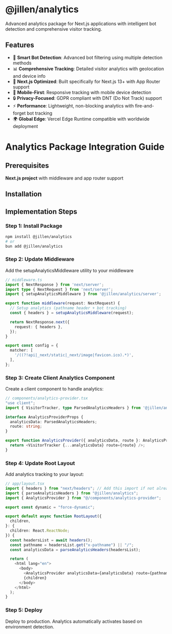 # @jillen/analytics

Advanced analytics package for Next.js applications with intelligent bot detection and comprehensive visitor tracking.

## Features

- 🤖 **Smart Bot Detection**: Advanced bot filtering using multiple detection methods
- 📊 **Comprehensive Tracking**: Detailed visitor analytics with geolocation and device info
- 🚀 **Next.js Optimized**: Built specifically for Next.js 13+ with App Router support
- 📱 **Mobile-First**: Responsive tracking with mobile device detection
- 🔒 **Privacy-Focused**: GDPR compliant with DNT (Do Not Track) support
- ⚡ **Performance**: Lightweight, non-blocking analytics with fire-and-forget bot tracking
- 🌍 **Global Edge**: Vercel Edge Runtime compatible with worldwide deployment

# Analytics Package Integration Guide

## Prerequisites

**Next.js project** with middleware and app router support

## Installation

## Implementation Steps

### Step 1: Install Package

```bash
npm install @jillen/analytics
# or
bun add @jillen/analytics
```

### Step 2: Update Middleware

Add the setupAnalyticsMiddleware utility to your middleware

```typescript
// middleware.ts
import { NextResponse } from 'next/server';
import type { NextRequest } from 'next/server';
import { setupAnalyticsMiddleware } from '@jillen/analytics/server';

export function middleware(request: NextRequest) {
  // Setup analytics (pathname header + bot tracking)
  const { headers } = setupAnalyticsMiddleware(request);

  return NextResponse.next({
    request: { headers },
  });
}

export const config = {
  matcher: [
    '/((?!api|_next/static|_next/image|favicon.ico).*)',
  ],
};
```

### Step 3: Create Client Analytics Component

Create a client component to handle analytics:

```typescript
// components/analytics-provider.tsx
"use client";
import { VisitorTracker, type ParsedAnalyticsHeaders } from '@jillen/analytics';

interface AnalyticsProviderProps {
  analyticsData: ParsedAnalyticsHeaders;
  route: string;
}

export function AnalyticsProvider({ analyticsData, route }: AnalyticsProviderProps) {
  return <VisitorTracker {...analyticsData} route={route} />;
}
```

### Step 4: Update Root Layout

Add analytics tracking to your layout:

```typescript
// app/layout.tsx
import { headers } from "next/headers"; // Add this import if not already present
import { parseAnalyticsHeaders } from "@jillen/analytics";
import { AnalyticsProvider } from "@/components/analytics-provider";

export const dynamic = "force-dynamic";

export default async function RootLayout({
  children,
}: {
  children: React.ReactNode;
}) {
  const headersList = await headers();
  const pathname = headersList.get("x-pathname") || "/";
  const analyticsData = parseAnalyticsHeaders(headersList);

  return (
    <html lang="en">
      <body>
        <AnalyticsProvider analyticsData={analyticsData} route={pathname} />
        {children}
      </body>
    </html>
  );
}
```

### Step 5: Deploy

Deploy to production. Analytics automatically activates based on environment detection.
